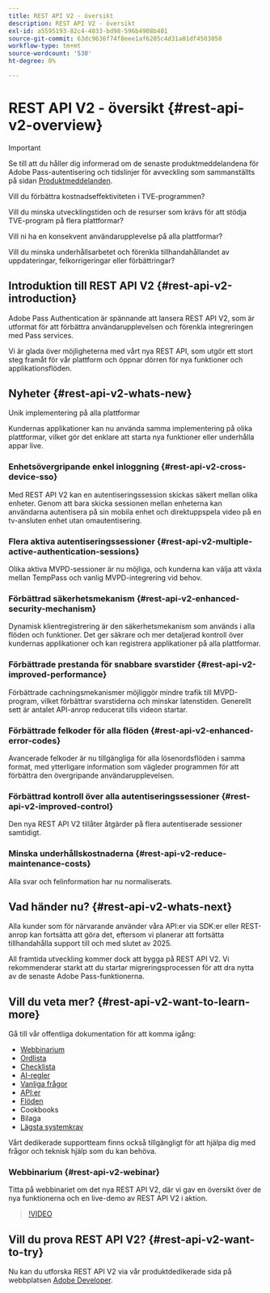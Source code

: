 ```yaml
---
title: REST API V2 - översikt
description: REST API V2 - översikt
exl-id: a5595193-82c4-4033-bd98-596b4908b401
source-git-commit: 63dc9636f74f8eee1af6205c4d31a01df4503050
workflow-type: tm+mt
source-wordcount: '530'
ht-degree: 0%

---
```


# REST API V2 - översikt {#rest-api-v2-overview}

>[!IMPORTANT]
>
> Se till att du håller dig informerad om de senaste produktmeddelandena för Adobe Pass-autentisering och tidslinjer för avveckling som sammanställts på sidan [Produktmeddelanden](/help/authentication/product-announcements.md).

Vill du förbättra kostnadseffektiviteten i TVE-programmen?

Vill du minska utvecklingstiden och de resurser som krävs för att stödja TVE-program på flera plattformar?

Vill ni ha en konsekvent användarupplevelse på alla plattformar?

Vill du minska underhållsarbetet och förenkla tillhandahållandet av uppdateringar, felkorrigeringar eller förbättringar?

## Introduktion till REST API V2 {#rest-api-v2-introduction}

Adobe Pass Authentication är spännande att lansera REST API V2, som är utformat för att förbättra användarupplevelsen och förenkla integreringen med Pass services.

Vi är glada över möjligheterna med vårt nya REST API, som utgör ett stort steg framåt för vår plattform och öppnar dörren för nya funktioner och applikationsflöden.

## Nyheter {#rest-api-v2-whats-new}

Unik implementering på alla plattformar

Kundernas applikationer kan nu använda samma implementering på olika plattformar, vilket gör det enklare att starta nya funktioner eller underhålla appar live.

### Enhetsövergripande enkel inloggning {#rest-api-v2-cross-device-sso}

Med REST API V2 kan en autentiseringssession skickas säkert mellan olika enheter. Genom att bara skicka sessionen mellan enheterna kan användarna autentisera på sin mobila enhet och direktuppspela video på en tv-ansluten enhet utan omautentisering.

### Flera aktiva autentiseringssessioner {#rest-api-v2-multiple-active-authentication-sessions}

Olika aktiva MVPD-sessioner är nu möjliga, och kunderna kan välja att växla mellan TempPass och vanlig MVPD-integrering vid behov.

### Förbättrad säkerhetsmekanism {#rest-api-v2-enhanced-security-mechanism}

Dynamisk klientregistrering är den säkerhetsmekanism som används i alla flöden och funktioner. Det ger säkrare och mer detaljerad kontroll över kundernas applikationer och kan registrera applikationer på alla plattformar.

### Förbättrade prestanda för snabbare svarstider {#rest-api-v2-improved-performance}

Förbättrade cachningsmekanismer möjliggör mindre trafik till MVPD-program, vilket förbättrar svarstiderna och minskar latenstiden. Generellt sett är antalet API-anrop reducerat tills videon startar.

### Förbättrade felkoder för alla flöden {#rest-api-v2-enhanced-error-codes}

Avancerade felkoder är nu tillgängliga för alla lösenordsflöden i samma format, med ytterligare information som vägleder programmen för att förbättra den övergripande användarupplevelsen.

### Förbättrad kontroll över alla autentiseringssessioner {#rest-api-v2-improved-control}

Den nya REST API V2 tillåter åtgärder på flera autentiserade sessioner samtidigt.

### Minska underhållskostnaderna {#rest-api-v2-reduce-maintenance-costs}

Alla svar och felinformation har nu normaliserats.

## Vad händer nu? {#rest-api-v2-whats-next}

Alla kunder som för närvarande använder våra API:er via SDK:er eller REST-anrop kan fortsätta att göra det, eftersom vi planerar att fortsätta tillhandahålla support till och med slutet av 2025.

All framtida utveckling kommer dock att bygga på REST API V2. Vi rekommenderar starkt att du startar migreringsprocessen för att dra nytta av de senaste Adobe Pass-funktionerna.

## Vill du veta mer? {#rest-api-v2-want-to-learn-more}

Gå till vår offentliga dokumentation för att komma igång:

- [Webbinarium](#rest-api-v2-webinar)
- [Ordlista](rest-api-v2-glossary.md)
- [Checklista](rest-api-v2-checklist.md)
- [AI-regler](rest-api-v2-ai-rules.md)
- [Vanliga frågor](rest-api-v2-faqs.md)
- [API:er](apis/rest-api-v2-apis-overview.md)
- [Flöden](flows/rest-api-v2-flows-overview.md)
- Cookbooks
- Bilaga
- [Lägsta systemkrav](/help/authentication/integration-guide-programmers/minimum-system-requirements.md)

Vårt dedikerade supportteam finns också tillgängligt för att hjälpa dig med frågor och teknisk hjälp som du kan behöva.

### Webbinarium {#rest-api-v2-webinar}

Titta på webbinariet om det nya REST API V2, där vi gav en översikt över de nya funktionerna och en live-demo av REST API V2 i aktion.

>[!VIDEO](https://video.tv.adobe.com/v/3457461/?quality=12&learn=on)

## Vill du prova REST API V2? {#rest-api-v2-want-to-try}

Nu kan du utforska REST API V2 via vår produktdedikerade sida på webbplatsen [Adobe Developer](https://developer.adobe.com/adobe-pass/).
